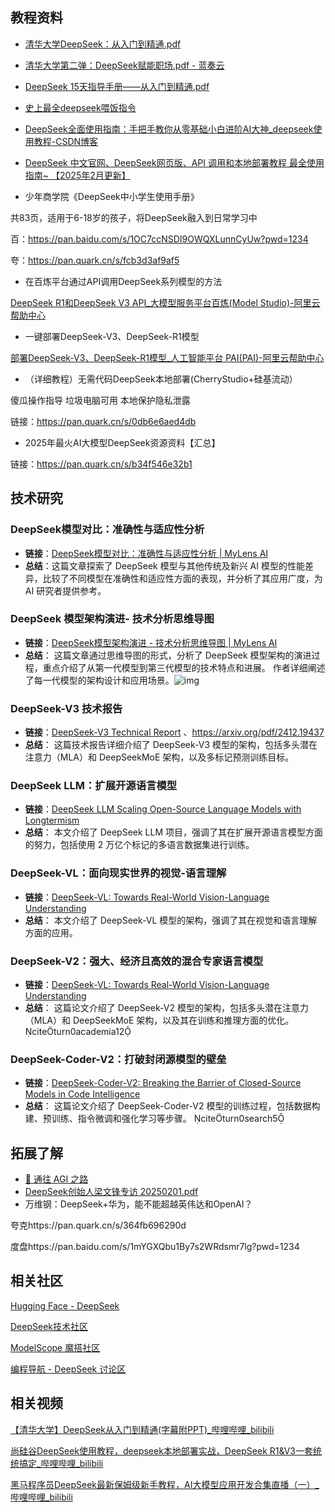 ## 教程资料

- [清华大学DeepSeek：从入门到精通.pdf](https://wwee.lanzouu.com/iQJst2npggng)
- [清华大学第二弹：DeepSeek赋能职场.pdf - 蓝奏云](https://wwee.lanzouu.com/iUpNl2nr2agb)
- [DeepSeek 15天指导手册——从入门到精通.pdf](https://wwee.lanzouu.com/iwEzm2npggqj)
- [史上最全deepseek喂饭指令](https://weibo.com/2166792032/5132464701834088?wm=3333_2001&from=10E5093010&sourcetype=weixin&featurecode=newtitle&s_trans=5267732039_5132464701834088&s_channel=4)
- [DeepSeek全面使用指南：手把手教你从零基础小白进阶AI大神_deepseek使用教程-CSDN博客](https://blog.csdn.net/m0_48891301/article/details/145440910)
- [DeepSeek 中文官网、DeepSeek网页版、API 调用和本地部署教程 最全使用指南~ 【2025年2月更新】](https://deepseek-free.github.io/deepseek-site/)

- 少年商学院《DeepSeek中小学生使用手册》

共83页，适用于6-18岁的孩子，将DeepSeek融入到日常学习中 

百：https://pan.baidu.com/s/1OC7ccNSDI9OWQXLunnCyUw?pwd=1234

夸：https://pan.quark.cn/s/fcb3d3af9af5

- 在百炼平台通过API调用DeepSeek系列模型的方法

[DeepSeek R1和DeepSeek V3 API_大模型服务平台百炼(Model Studio)-阿里云帮助中心](https://help.aliyun.com/zh/model-studio/developer-reference/deepseek)

- 一键部署DeepSeek-V3、DeepSeek-R1模型

[部署DeepSeek-V3、DeepSeek-R1模型_人工智能平台 PAI(PAI)-阿里云帮助中心](https://help.aliyun.com/zh/pai/user-guide/one-click-deploy-deepseek)

- ️（详细教程）无需代码DeepSeek本地部署(CherryStudio+硅基流动）

 傻瓜操作指导 垃圾电脑可用 本地保护隐私泄露

链接：https://pan.quark.cn/s/0db6e6aed4db

- 2025年最火AI大模型DeepSeek资源资料【汇总】

链接：https://pan.quark.cn/s/b34f546e32b1

## 技术研究

### DeepSeek模型对比：准确性与适应性分析

- **链接**：[DeepSeek模型对比：准确性与适应性分析 | MyLens AI](https://mylens.ai/space/18612323551s-workspace-fp1tz2/deepseek模型与其他模型对比-ykxbh6?utm_source=chatgpt.com)
- **总结**：这篇文章探索了 DeepSeek 模型与其他传统及新兴 AI 模型的性能差异，比较了不同模型在准确性和适应性方面的表现，并分析了其应用广度，为 AI 研究者提供参考。

### DeepSeek 模型架构演进- 技术分析思维导图

- **链接**：[DeepSeek模型架构演进 - 技术分析思维导图 | MyLens AI](https://mylens.ai/space/carolinehuang365s-workspace-ewipdy/deepseek模型架构的技术演进-hp5rym?story=deepseek模型架构的技术演进-hp5rym)
- **总结**：
  这篇文章通过思维导图的形式，分析了 DeepSeek 模型架构的演进过程，重点介绍了从第一代模型到第三代模型的技术特点和进展。
  作者详细阐述了每一代模型的架构设计和应用场景。![img](https://pic.yupi.icu/yuyi/1739419421353-11296d3f-7456-449b-83b5-6869c2c7b86c.png)

### DeepSeek-V3 技术报告

- **链接**：[DeepSeek-V3 Technical Report](https://arxiv.org/html/2412.19437v1?utm_source=chatgpt.com) 、https://arxiv.org/pdf/2412.19437
- **总结**： 这篇技术报告详细介绍了 DeepSeek-V3 模型的架构，包括多头潜在注意力（MLA）和 DeepSeekMoE 架构，以及多标记预测训练目标。

### DeepSeek LLM：扩展开源语言模型

- **链接**：[DeepSeek LLM Scaling Open-Source Language Models with Longtermism](https://arxiv.org/html/2401.02954v1?utm_source=chatgpt.com)
- **总结**： 本文介绍了 DeepSeek LLM 项目，强调了其在扩展开源语言模型方面的努力，包括使用 2 万亿个标记的多语言数据集进行训练。

### DeepSeek-VL：面向现实世界的视觉-语言理解

- **链接**：[DeepSeek-VL: Towards Real-World Vision-Language Understanding](https://arxiv.org/html/2403.05525v1?utm_source=chatgpt.com)
- **总结**： 本文介绍了 DeepSeek-VL 模型的架构，强调了其在视觉和语言理解方面的应用。 

### DeepSeek-V2：强大、经济且高效的混合专家语言模型

- **链接**：[DeepSeek-VL: Towards Real-World Vision-Language Understanding](https://arxiv.org/html/2403.05525v1?utm_source=chatgpt.com)
- **总结**： 这篇论文介绍了 DeepSeek-V2 模型的架构，包括多头潜在注意力（MLA）和 DeepSeekMoE 架构，以及其在训练和推理方面的优化。 citeturn0academia12

### DeepSeek-Coder-V2：打破封闭源模型的壁垒

- **链接**：[DeepSeek-Coder-V2: Breaking the Barrier of Closed-Source Models in Code Intelligence](https://arxiv.org/html/2406.11931v1?utm_source=chatgpt.com)
- **总结**： 这篇论文介绍了 DeepSeek-Coder-V2 模型的训练过程，包括数据构建、预训练、指令微调和强化学习等步骤。 citeturn0search5

## 拓展了解

- [🌈 通往 AGI 之路](https://waytoagi.feishu.cn/wiki/QPe5w5g7UisbEkkow8XcDmOpn8e)
- [DeepSeek创始人梁文锋专访 20250201.pdf](https://wwee.lanzouu.com/iC5HB2npggra)
- 万维钢：DeepSeek+华为，能不能超越英伟达和OpenAI？

夸克https://pan.quark.cn/s/364fb696290d

度盘https://pan.baidu.com/s/1mYGXQbu1By7s2WRdsmr7lg?pwd=1234

## 相关社区

[Hugging Face - DeepSeek](https://huggingface.co/deepseek-ai)

[DeepSeek技术社区](https://deepseek.csdn.net/)

[ModelScope 魔搭社区](https://modelscope.cn/organization/deepseek-ai)

[编程导航 - DeepSeek 讨论区](https://www.codefather.cn/tag/DeepSeek)

## 相关视频

[【清华大学】DeepSeek从入门到精通(字幕附PPT)_哔哩哔哩_bilibili](https://www.bilibili.com/video/BV1cRN4eSEoy/)

[尚硅谷DeepSeek使用教程，deepseek本地部署实战，DeepSeek R1&V3一套统统搞定_哔哩哔哩_bilibili](https://www.bilibili.com/video/BV1uqKGeZEy1/)

[黑马程序员DeepSeek最新保姆级新手教程，AI大模型应用开发合集直播（一）_哔哩哔哩_bilibili](https://www.bilibili.com/video/BV1iQNueoEBD/)
